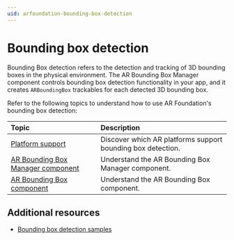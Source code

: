 ```yaml
---
uid: arfoundation-bounding-box-detection
---
```

# Bounding box detection

Bounding Box detection refers to the detection and tracking of 3D bounding boxes in the physical environment. The AR Bounding Box Manager component controls bounding box detection functionality in your app, and it creates `ARBoundingBox` trackables for each detected 3D bounding box.

Refer to the following topics to understand how to use AR Foundation's bounding box detection:

| Topic | Description |
| :---- | :---------- |
| [Platform support](xref:arfoundation-bounding-box-platform-support) | Discover which AR platforms support bounding box detection. |
| [AR Bounding Box Manager component](xref:arfoundation-bounding-box-arboundingboxmanager) | Understand the AR Bounding Box Manager component. |
| [AR Bounding Box component](xref:arfoundation-bounding-box-arboundingbox) | Understand the AR Bounding Box component. |

## Additional resources

* [Bounding box detection samples](xref:arfoundation-samples-bounding-box-detection)
